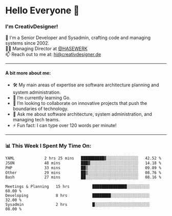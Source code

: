 # Hello Everyone 👋

### I'm CreativDesigner!

🔭 I'm a Senior Developer and Sysadmin, crafting code and managing systems since 2002.  
👨‍💼 Managing Director at [@HASEWERK](https://github.com/HASEWERK)  
📫 Reach out to me at: [hi@creativdesigner.de](mailto:hi@creativdesigner.de)  

---

#### A bit more about me:

- 🛠 My main areas of expertise are software architecture planning and system administration.
- 🌱 I’m currently learning Go.
- 👯 I’m looking to collaborate on innovative projects that push the boundaries of technology.
- 💬 Ask me about software architecture, system administration, and managing tech teams.
- ⚡ Fun fact: I can type over 120 words per minute!  

---

### 📊 **This Week I Spent My Time On:**

<!--START_SECTION:waka-->

```txt
YAML             2 hrs 25 mins   ██████████▓░░░░░░░░░░░░░░   42.52 %
JSON             48 mins         ███▓░░░░░░░░░░░░░░░░░░░░░   14.18 %
PHP              33 mins         ██▒░░░░░░░░░░░░░░░░░░░░░░   09.89 %
Other            29 mins         ██▒░░░░░░░░░░░░░░░░░░░░░░   08.76 %
Bash             27 mins         ██░░░░░░░░░░░░░░░░░░░░░░░   08.16 %
```

<!--END_SECTION:waka-->

```text
Meetings & Planning   15 hrs          ███████████████░░░░░░░░░░   60.00 % 
Developing            8 hrs           ████████░░░░░░░░░░░░░░░░░   32.00 % 
Sysadmin              2 hrs           █░░░░░░░░░░░░░░░░░░░░░░░░   08.00 %

